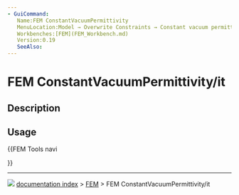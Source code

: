 ```yaml
---
- GuiCommand:
   Name:FEM ConstantVacuumPermittivity
   MenuLocation:Model → Overwrite Constraints → Constant vacuum permittivity
   Workbenches:[FEM](FEM_Workbench.md)
   Version:0.19
   SeeAlso:
---
```


# FEM ConstantVacuumPermittivity/it

## Description

## Usage





{{FEM Tools navi

}}



---
![](images/Button_right.svg) [documentation index](../README.md) > [FEM](Category_FEM.md) > FEM ConstantVacuumPermittivity/it
